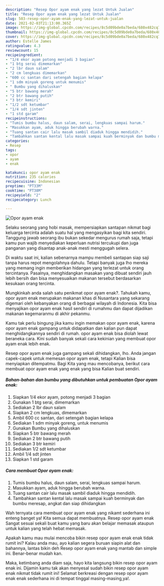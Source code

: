 ```yaml
---
description: "Resep Opor ayam enak yang lezat Untuk Jualan"
title: "Resep Opor ayam enak yang lezat Untuk Jualan"
slug: 503-resep-opor-ayam-enak-yang-lezat-untuk-jualan
date: 2021-02-03T21:13:00.365Z
image: https://img-global.cpcdn.com/recipes/8c5d09bde0a7beda/680x482cq70/opor-ayam-enak-foto-resep-utama.jpg
thumbnail: https://img-global.cpcdn.com/recipes/8c5d09bde0a7beda/680x482cq70/opor-ayam-enak-foto-resep-utama.jpg
cover: https://img-global.cpcdn.com/recipes/8c5d09bde0a7beda/680x482cq70/opor-ayam-enak-foto-resep-utama.jpg
author: Estelle James
ratingvalue: 4.3
reviewcount: 15
recipeingredient:
- "1/4 ekor ayam potong menjadi 3 bagian"
- "1 btg serai dimemarkan"
- "2 lbr daun salam"
- "2 cm lengkuas dimemarkan"
- "600 cc santan dari setengah bagian kelapa"
- "1 sdm minyak goreng untuk menumis"
- " Bumbu yang dihaluskan"
- "5 btr bawang merah"
- "2 btr bawang putih"
- "3 btr kemiri"
- "1/2 sdt ketumbar"
- "1/4 sdt jinten"
- "1 std garam"
recipeinstructions:
- "Tumis bumbu halus, daun salam, serai, lengkuas sampai harum."
- "Masukkan ayam, aduk hingga berubah warna."
- "Tuang santan cair lalu masak sambil diaduk hingga mendidih."
- "Tambahkan santan kental lalu masak sampai kuah berminyak dan bumbu meresap, angkat dan siap dihidangkan"
categories:
- Resep
tags:
- opor
- ayam
- enak

katakunci: opor ayam enak 
nutrition: 235 calories
recipecuisine: Indonesian
preptime: "PT33M"
cooktime: "PT38M"
recipeyield: "2"
recipecategory: Lunch

---
```



![Opor ayam enak](https://img-global.cpcdn.com/recipes/8c5d09bde0a7beda/680x482cq70/opor-ayam-enak-foto-resep-utama.jpg)

Selaku seorang yang hobi masak, mempersiapkan santapan nikmat bagi keluarga tercinta adalah suatu hal yang mengasyikan bagi kita sendiri. Tanggung jawab seorang ibu bukan sekedar mengurus rumah saja, tetapi kamu pun wajib menyediakan keperluan nutrisi tercukupi dan juga panganan yang disantap anak-anak mesti menggugah selera.

Di waktu  saat ini, kalian sebenarnya mampu membeli santapan siap saji tanpa harus repot mengolahnya dahulu. Tetapi banyak juga lho mereka yang memang ingin memberikan hidangan yang terlezat untuk orang tercintanya. Pasalnya, menghidangkan masakan yang dibuat sendiri jauh lebih bersih dan bisa menyesuaikan makanan tersebut berdasarkan kesukaan orang tercinta. 



Mungkinkah anda salah satu penikmat opor ayam enak?. Tahukah kamu, opor ayam enak merupakan makanan khas di Nusantara yang sekarang digemari oleh kebanyakan orang di berbagai wilayah di Indonesia. Kita bisa menyajikan opor ayam enak hasil sendiri di rumahmu dan dapat dijadikan makanan kegemaranmu di akhir pekanmu.

Kamu tak perlu bingung jika kamu ingin memakan opor ayam enak, karena opor ayam enak gampang untuk didapatkan dan kalian pun dapat menghidangkannya sendiri di rumah. opor ayam enak bisa diolah lewat beraneka cara. Kini sudah banyak sekali cara kekinian yang membuat opor ayam enak lebih enak.

Resep opor ayam enak juga gampang sekali dihidangkan, lho. Anda jangan capek-capek untuk memesan opor ayam enak, tetapi Kalian bisa menyiapkan ditempatmu. Bagi Kita yang mau mencobanya, berikut cara membuat opor ayam enak yang enak yang bisa Kalian buat sendiri.

<!--inarticleads1-->

##### Bahan-bahan dan bumbu yang dibutuhkan untuk pembuatan Opor ayam enak:

1. Siapkan 1/4 ekor ayam, potong menjadi 3 bagian
1. Gunakan 1 btg serai, dimemarkan
1. Sediakan 2 lbr daun salam
1. Siapkan 2 cm lengkuas, dimemarkan
1. Ambil 600 cc santan, dari setengah bagian kelapa
1. Sediakan 1 sdm minyak goreng, untuk menumis
1. Gunakan  Bumbu yang dihaluskan
1. Siapkan 5 btr bawang merah
1. Sediakan 2 btr bawang putih
1. Sediakan 3 btr kemiri
1. Sediakan 1/2 sdt ketumbar
1. Ambil 1/4 sdt jinten
1. Siapkan 1 std garam




<!--inarticleads2-->

##### Cara membuat Opor ayam enak:

1. Tumis bumbu halus, daun salam, serai, lengkuas sampai harum.
1. Masukkan ayam, aduk hingga berubah warna.
1. Tuang santan cair lalu masak sambil diaduk hingga mendidih.
1. Tambahkan santan kental lalu masak sampai kuah berminyak dan bumbu meresap, angkat dan siap dihidangkan




Wah ternyata cara membuat opor ayam enak yang nikamt sederhana ini enteng banget ya! Kita semua dapat membuatnya. Resep opor ayam enak Sangat sesuai sekali buat kamu yang baru akan belajar memasak ataupun untuk kalian yang telah hebat memasak.

Apakah kamu mau mulai mencoba bikin resep opor ayam enak enak tidak rumit ini? Kalau anda mau, ayo kalian segera buruan siapin alat dan bahannya, lantas bikin deh Resep opor ayam enak yang mantab dan simple ini. Benar-benar mudah kan. 

Maka, ketimbang anda diam saja, hayo kita langsung bikin resep opor ayam enak ini. Dijamin kamu tak akan menyesal sudah bikin resep opor ayam enak nikmat tidak rumit ini! Selamat berkreasi dengan resep opor ayam enak enak sederhana ini di tempat tinggal masing-masing,ya!.

